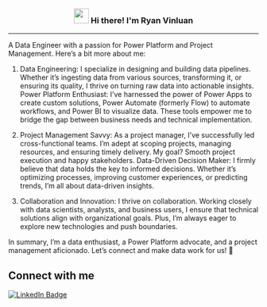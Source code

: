 <!-- Heading -->

<h3 align="center"><img src = "https://raw.githubusercontent.com/MartinHeinz/MartinHeinz/master/wave.gif" width = 30px> Hi there! I'm Ryan Vinluan</h3>

<!-- Profile Views -->

<!-- About section -->

---
A Data Engineer with a passion for Power Platform and Project Management. Here’s a bit more about me:

1. Data Engineering: I specialize in designing and building data pipelines. Whether it’s ingesting data from various sources, transforming it, or ensuring its quality, I thrive on turning raw data into actionable insights.
Power Platform Enthusiast: I’ve harnessed the power of Power Apps to create custom solutions, Power Automate (formerly Flow) to automate workflows, and Power BI to visualize data. These tools empower me to bridge the gap between business needs and technical implementation.

2. Project Management Savvy: As a project manager, I’ve successfully led cross-functional teams. I’m adept at scoping projects, managing resources, and ensuring timely delivery. My goal? Smooth project execution and happy stakeholders.
Data-Driven Decision Maker: I firmly believe that data holds the key to informed decisions. Whether it’s optimizing processes, improving customer experiences, or predicting trends, I’m all about data-driven insights.

3. Collaboration and Innovation: I thrive on collaboration. Working closely with data scientists, analysts, and business users, I ensure that technical solutions align with organizational goals. Plus, I’m always eager to explore new technologies and push boundaries.

In summary, I’m a data enthusiast, a Power Platform advocate, and a project management aficionado. Let’s connect and make data work for us! 🚀


<!-- About section: END -->


<!-- Conecct section -->

<h2>Connect with me </h3>
    <p>
        <a href="https://linkedin.com/in/ryan-vinluan-3a4a10165"><img src="https://img.shields.io/badge/-Gift%20rovinluan%20-blue?style=plastic&amp;labelColor=blue&amp;logo=LinkedIn&amp;link=https://linkedin.com/in/ryan-vinluan-3a4a10165" alt="LinkedIn Badge"></a> 
